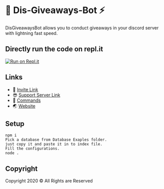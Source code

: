 # 🎁 Dis-Giveaways-Bot ⚡
DisGiveawaysBot allows you to conduct giveaways in your discord server with lightning fast speed.

## Directly run the code on repl.it
[![Run on Repl.it](https://repl.it/badge/github/Zaid-maker/dis-giveaway-bot)](https://repl.it/github/Zaid-maker/dis-giveaway-bot)

## Links
- 🔗 [Invite Link](https://discord.com/api/oauth2/authorize?client_id=854736126229086218&permissions=8&scope=bot)
- 😎 [Support Server Link](https://discord.gg/teSVjNq6fd)
- 📃 [Commands](https://github.com/Zaid-maker/dis-giveaway-bot/blob/master/AVAILABLE_COMMANDS.md)
- 🌏 [Website](https://zaid-maker.github.io/givesawaysbot.github.io)

## Setup
`npm i`</br>
`Pick a database from Database Exaples folder.`</br>
`just copy it and paste it in to index file.`</br>
`Fill the configurations.`</br>
`node .`

## Copyright
Copyright 2020 © All Rights are Reserved